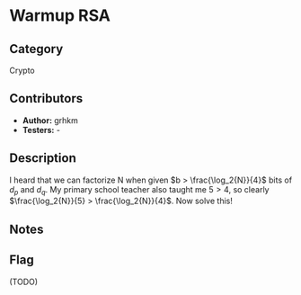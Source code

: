 # Warmup RSA

## Category

Crypto

## Contributors

-   **Author:** grhkm
-   **Testers:** -

## Description

I heard that we can factorize N when given $b > \frac{\log_2{N}}{4}$ bits of $d_p$ and $d_q$. My primary school teacher also taught me $5 > 4$, so clearly $\frac{\log_2{N}}{5} > \frac{\log_2{N}}{4}$. Now solve this!

## Notes

## Flag

(TODO)
